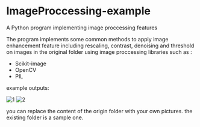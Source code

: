 # ImageProccessing-example
A Python program implementing image proccessing features

The program implements some common methods to apply image enhancement feature including rescaling, contrast, denoising and threshold on images in the original folder using image proccessing libraries such as :
- Scikit-image
- OpenCV
- PIL

example outputs:

![1](https://user-images.githubusercontent.com/56467180/127318573-d204f252-cc15-46cd-814f-e8235c7216ee.png) ![2](https://user-images.githubusercontent.com/56467180/127318891-79713162-cd8b-4f6e-8cd0-7f1a784137c0.png)

you can replace the content of the origin folder with your own pictures. 
the existing folder is a sample one.

